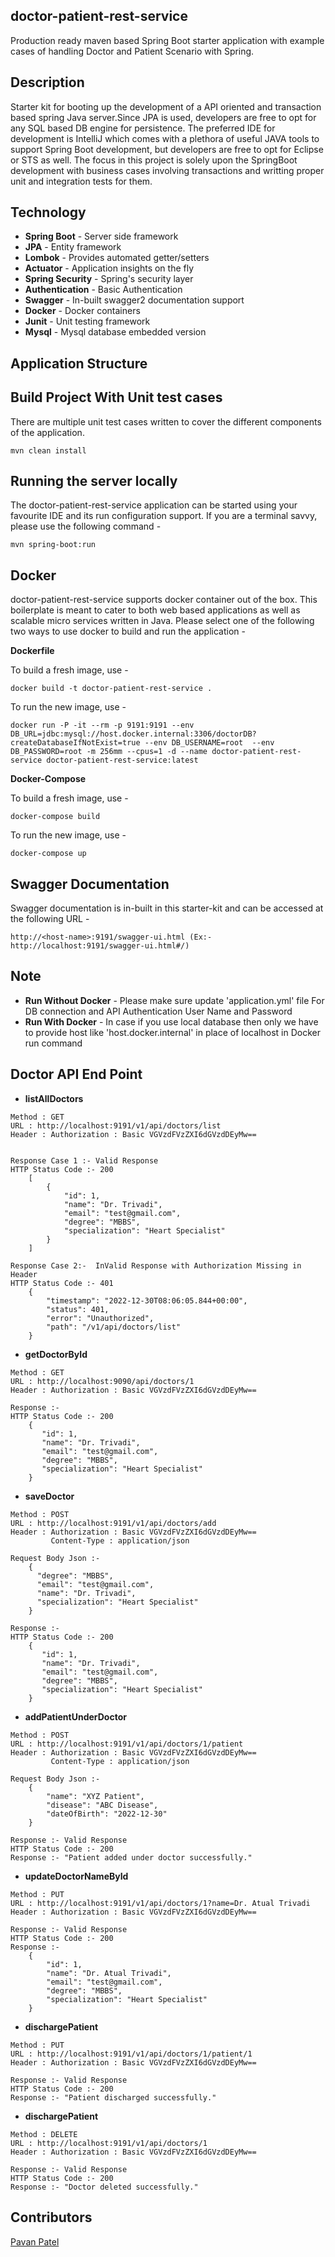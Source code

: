 ## doctor-patient-rest-service
Production ready maven based Spring Boot starter application with example cases of handling Doctor and Patient Scenario with Spring.

## Description
Starter kit for booting up the development of a API oriented and transaction based spring Java server.Since JPA is used, developers are free to opt for any SQL based DB engine for persistence. The preferred IDE for development is IntelliJ which comes with a plethora of useful JAVA tools to support Spring Boot development, but developers are free to opt for Eclipse or STS as well. The focus in this project is solely upon the SpringBoot development with business cases involving transactions and writting proper unit and integration tests for them.

## Technology

- **Spring Boot**     - Server side framework
- **JPA**             - Entity framework
- **Lombok**          - Provides automated getter/setters
- **Actuator**        - Application insights on the fly
- **Spring Security** - Spring's security layer
- **Authentication**  - Basic Authentication
- **Swagger**         - In-built swagger2 documentation support
- **Docker**          - Docker containers
- **Junit**           - Unit testing framework
- **Mysql**           - Mysql database embedded version

## Application Structure


## Build Project With Unit test cases
There are multiple unit test cases written to cover the different components of the application.

````
mvn clean install
````

## Running the server locally
The doctor-patient-rest-service application can be started using your favourite IDE and its run configuration support. If you are a terminal savvy, please use the following command -

````
mvn spring-boot:run
````

## Docker
doctor-patient-rest-service supports docker container out of the box. This boilerplate is meant to cater to both web based applications as well as scalable micro services written in Java. Please select one of the following two ways to use docker to build and run the application -

**Dockerfile**

To build a fresh image, use -
````
docker build -t doctor-patient-rest-service .
````
To run the new image, use -
````
docker run -P -it --rm -p 9191:9191 --env DB_URL=jdbc:mysql://host.docker.internal:3306/doctorDB?createDatabaseIfNotExist=true --env DB_USERNAME=root  --env DB_PASSWORD=root -m 256mm --cpus=1 -d --name doctor-patient-rest-service doctor-patient-rest-service:latest
````

**Docker-Compose**

To build a fresh image, use -
````
docker-compose build
````
To run the new image, use -
````
docker-compose up
````

## Swagger Documentation
Swagger documentation is in-built in this starter-kit and can be accessed at the following URL -
````
http://<host-name>:9191/swagger-ui.html (Ex:- http://localhost:9191/swagger-ui.html#/)
````


## Note

- **Run Without Docker**  - Please make sure update 'application.yml' file For DB connection and API Authentication User Name and Password
- **Run With Docker**     - In case if you use local database then only we have to provide host like 'host.docker.internal' in place of localhost in Docker run command

## Doctor API End Point

- **listAllDoctors**
````
Method : GET
URL : http://localhost:9191/v1/api/doctors/list
Header : Authorization : Basic VGVzdFVzZXI6dGVzdDEyMw==


Response Case 1 :- Valid Response
HTTP Status Code :- 200
    [
        {
            "id": 1,
            "name": "Dr. Trivadi",
            "email": "test@gmail.com",
            "degree": "MBBS",
            "specialization": "Heart Specialist"
        }
    ]

Response Case 2:-  InValid Response with Authorization Missing in Header
HTTP Status Code :- 401
    {
        "timestamp": "2022-12-30T08:06:05.844+00:00",
        "status": 401,
        "error": "Unauthorized",
        "path": "/v1/api/doctors/list"
    }
````

- **getDoctorById**
````
Method : GET
URL : http://localhost:9090/api/doctors/1
Header : Authorization : Basic VGVzdFVzZXI6dGVzdDEyMw==

Response :-
HTTP Status Code :- 200
    {
       "id": 1,
       "name": "Dr. Trivadi",
       "email": "test@gmail.com",
       "degree": "MBBS",
       "specialization": "Heart Specialist"
    }

````


- **saveDoctor**
````
Method : POST
URL : http://localhost:9191/v1/api/doctors/add
Header : Authorization : Basic VGVzdFVzZXI6dGVzdDEyMw==
         Content-Type : application/json

Request Body Json :-
    {
      "degree": "MBBS",
      "email": "test@gmail.com",
      "name": "Dr. Trivadi",
      "specialization": "Heart Specialist"
    }

Response :-
HTTP Status Code :- 200
    {
       "id": 1,
       "name": "Dr. Trivadi",
       "email": "test@gmail.com",
       "degree": "MBBS",
       "specialization": "Heart Specialist"
    }

````

- **addPatientUnderDoctor**
````
Method : POST
URL : http://localhost:9191/v1/api/doctors/1/patient
Header : Authorization : Basic VGVzdFVzZXI6dGVzdDEyMw==
         Content-Type : application/json

Request Body Json :-
    {
    	"name": "XYZ Patient",
    	"disease": "ABC Disease",
    	"dateOfBirth": "2022-12-30"
    }

Response :- Valid Response
HTTP Status Code :- 200
Response :- "Patient added under doctor successfully."

````


- **updateDoctorNameById**
````
Method : PUT
URL : http://localhost:9191/v1/api/doctors/1?name=Dr. Atual Trivadi
Header : Authorization : Basic VGVzdFVzZXI6dGVzdDEyMw==

Response :- Valid Response
HTTP Status Code :- 200
Response :-
    {
        "id": 1,
        "name": "Dr. Atual Trivadi",
        "email": "test@gmail.com",
        "degree": "MBBS",
        "specialization": "Heart Specialist"
    }

````

- **dischargePatient**
````
Method : PUT
URL : http://localhost:9191/v1/api/doctors/1/patient/1
Header : Authorization : Basic VGVzdFVzZXI6dGVzdDEyMw==

Response :- Valid Response
HTTP Status Code :- 200
Response :- "Patient discharged successfully."

````

- **dischargePatient**

````
Method : DELETE
URL : http://localhost:9191/v1/api/doctors/1
Header : Authorization : Basic VGVzdFVzZXI6dGVzdDEyMw==

Response :- Valid Response
HTTP Status Code :- 200
Response :- "Doctor deleted successfully."

````


## Contributors
[Pavan Patel](https://www.linkedin.com/in/pavan-patel-991a5a38/)
